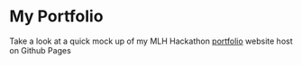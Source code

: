 # My Portfolio

Take a look at a quick mock up of my MLH Hackathon [portfolio](https://rcolon100.github.io/Reynolds.colon/) website host on Github Pages
